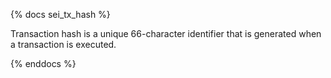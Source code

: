 {% docs sei_tx_hash %}

Transaction hash is a unique 66-character identifier that is generated when a transaction is executed. 

{% enddocs %}